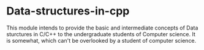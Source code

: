 # Data-structures-in-cpp

This module intends to provide the basic and intermediate concepts of Data sturctures in C/C++ to the undergraduate students of Computer science.
It is somewhat, which can't be overlooked by a student of computer science.

